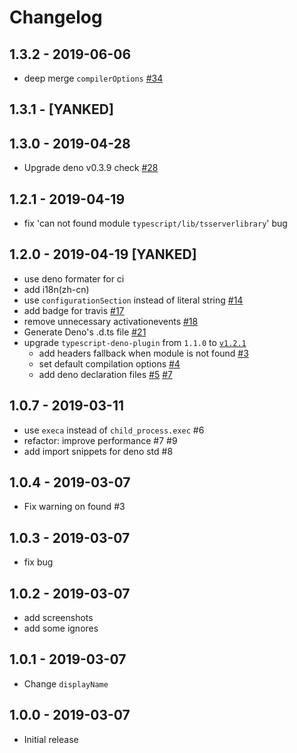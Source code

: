 # Changelog

## 1.3.2 - 2019-06-06

- deep merge `compilerOptions` [#34](https://github.com/justjavac/vscode-deno/issues/34)

## 1.3.1 - [YANKED]

## 1.3.0 - 2019-04-28

- Upgrade deno v0.3.9 check [#28](https://github.com/justjavac/vscode-deno/pull/28)

## 1.2.1 - 2019-04-19

- fix 'can not found module `typescript/lib/tsserverlibrary`' bug

## 1.2.0 - 2019-04-19 [YANKED]

- use deno formater for ci
- add i18n(zh-cn)
- use `configurationSection` instead of literal string [#14](https://github.com/justjavac/vscode-deno/pull/14)
- add badge for travis [#17](https://github.com/justjavac/vscode-deno/pull/17)
- remove unnecessary activationevents [#18](https://github.com/justjavac/vscode-deno/pull/18)
- Generate Deno's .d.ts file [#21](https://github.com/justjavac/vscode-deno/pull/21)
- upgrade `typescript-deno-plugin` from `1.1.0` to [`v1.2.1`](https://github.com/justjavac/typescript-deno-plugin/blob/master/CHANGELOG.md#121---2019-04-19)
  - add headers fallback when module is not found [#3](https://github.com/justjavac/typescript-deno-plugin/pull/3)
  - set default compilation options [#4](https://github.com/justjavac/typescript-deno-plugin/pull/4)
  - add deno declaration files [#5](https://github.com/justjavac/typescript-deno-plugin/pull/5) [#7](https://github.com/justjavac/typescript-deno-plugin/pull/7)

## 1.0.7 - 2019-03-11

- use `execa` instead of `child_process.exec` #6
- refactor: improve performance #7 #9
- add import snippets for deno std #8

## 1.0.4 - 2019-03-07

- Fix warning on found #3

## 1.0.3 - 2019-03-07

- fix bug

## 1.0.2 - 2019-03-07

- add screenshots
- add some ignores

## 1.0.1 - 2019-03-07

- Change `displayName`

## 1.0.0 - 2019-03-07

- Initial release
